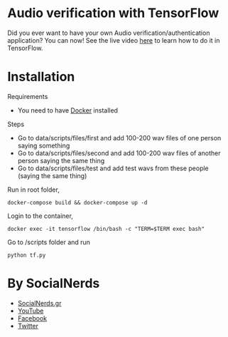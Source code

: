 # Audio verification with TensorFlow

Did you ever want to have your own Audio verification/authentication application?
You can now! See the live video [here](https://youtu.be/NNJXNIL3dfQ) to
learn how to do it in TensorFlow.

# Installation
Requirements
- You need to have [Docker](https://docs.docker.com/engine/installation/) installed

Steps
- Go to data/scripts/files/first and add 100-200 wav files of one person saying something
- Go to data/scripts/files/second and add 100-200 wav files of another person saying the same thing
- Go to data/scripts/files/test and add test wavs from these people (saying the same thing)

Run in root folder,
~~~~
docker-compose build && docker-compose up -d
~~~~

Login to the container,
~~~~
docker exec -it tensorflow /bin/bash -c "TERM=$TERM exec bash"
~~~~

Go to /scripts folder and run
~~~~
python tf.py
~~~~

# By SocialNerds
* [SocialNerds.gr](https://www.socialnerds.gr/)
* [YouTube](https://www.youtube.com/SocialNerdsGR)
* [Facebook](https://www.facebook.com/SocialNerdsGR)
* [Twitter](https://twitter.com/socialnerdsgr)